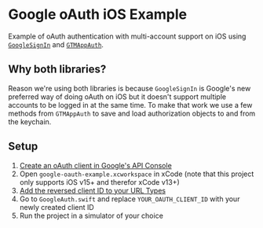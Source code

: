 # Google oAuth iOS Example

Example of oAuth authentication with multi-account support on iOS using [`GoogleSignIn`](https://github.com/google/GoogleSignIn-iOS) and [`GTMAppAuth`](https://github.com/google/GTMAppAuth).

## Why both libraries?
Reason we're using both libraries is because `GoogleSignIn` is Google's new preferred way of doing oAuth on iOS but it doesn't support multiple accounts to be logged in at the same time. To make that work we use a few methods from `GTMAppAuth` to save and load authorization objects to and from the keychain.

## Setup
1. [Create an oAuth client in Google's API Console](https://developers.google.com/identity/sign-in/ios/start-integrating#get_an_oauth_client_id)
2. Open `google-oauth-example.xcworkspace` in xCode (note that this project only supports iOS v15+ and therefor xCode v13+)
3. [Add the reversed client ID to your URL Types](https://developers.google.com/identity/sign-in/ios/start-integrating#add_a_url_scheme_for_google_sign-in_to_your_project)
4. Go to `GoogleAuth.swift` and replace `YOUR_OAUTH_CLIENT_ID` with your newly created client ID
5. Run the project in a simulator of your choice
